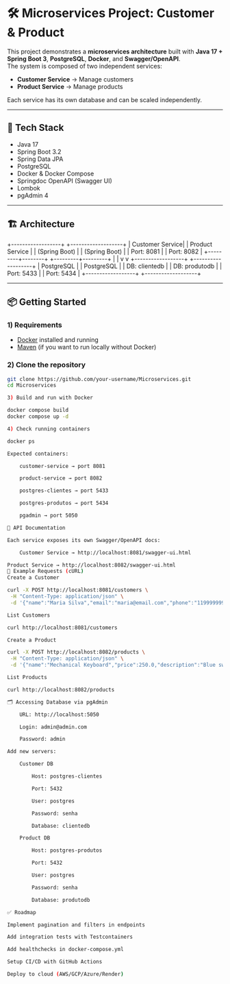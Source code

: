 # 🛠️ Microservices Project: Customer & Product

This project demonstrates a **microservices architecture** built with **Java 17 + Spring Boot 3**, **PostgreSQL**, **Docker**, and **Swagger/OpenAPI**.  
The system is composed of two independent services:

- **Customer Service** → Manage customers  
- **Product Service** → Manage products  

Each service has its own database and can be scaled independently.

---

## 🚀 Tech Stack

- Java 17  
- Spring Boot 3.2  
- Spring Data JPA  
- PostgreSQL  
- Docker & Docker Compose  
- Springdoc OpenAPI (Swagger UI)  
- Lombok  
- pgAdmin 4  

---

## 🏗️ Architecture

+------------------+ +-------------------+
| Customer Service| | Product Service |
| (Spring Boot) | | (Spring Boot) |
| Port: 8081 | | Port: 8082 |
+---------+--------+ +---------+---------+
| |
v v
+------------------+ +-------------------+
| PostgreSQL | | PostgreSQL |
| DB: clientedb | | DB: produtodb |
| Port: 5433 | | Port: 5434 |
+------------------+ +-------------------+


---

## 📦 Getting Started

### 1) Requirements
- [Docker](https://www.docker.com/products/docker-desktop) installed and running  
- [Maven](https://maven.apache.org/) (if you want to run locally without Docker)

### 2) Clone the repository
```bash
git clone https://github.com/your-username/Microservices.git
cd Microservices

3) Build and run with Docker

docker compose build
docker compose up -d

4) Check running containers

docker ps

Expected containers:

    customer-service → port 8081

    product-service → port 8082

    postgres-clientes → port 5433

    postgres-produtos → port 5434

    pgadmin → port 5050

📖 API Documentation

Each service exposes its own Swagger/OpenAPI docs:

    Customer Service → http://localhost:8081/swagger-ui.html

Product Service → http://localhost:8082/swagger-ui.html
🧪 Example Requests (cURL)
Create a Customer

curl -X POST http://localhost:8081/customers \
 -H "Content-Type: application/json" \
 -d '{"name":"Maria Silva","email":"maria@email.com","phone":"11999999999"}'

List Customers

curl http://localhost:8081/customers

Create a Product

curl -X POST http://localhost:8082/products \
 -H "Content-Type: application/json" \
 -d '{"name":"Mechanical Keyboard","price":250.0,"description":"Blue switch"}'

List Products

curl http://localhost:8082/products

🗂️ Accessing Database via pgAdmin

    URL: http://localhost:5050

    Login: admin@admin.com

    Password: admin

Add new servers:

    Customer DB

        Host: postgres-clientes

        Port: 5432

        User: postgres

        Password: senha

        Database: clientedb

    Product DB

        Host: postgres-produtos

        Port: 5432

        User: postgres

        Password: senha

        Database: produtodb

✅ Roadmap

Implement pagination and filters in endpoints

Add integration tests with Testcontainers

Add healthchecks in docker-compose.yml

Setup CI/CD with GitHub Actions

Deploy to cloud (AWS/GCP/Azure/Render)